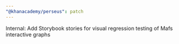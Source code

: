 ```yaml
---
"@khanacademy/perseus": patch
---
```


Internal: Add Storybook stories for visual regression testing of Mafs interactive graphs
